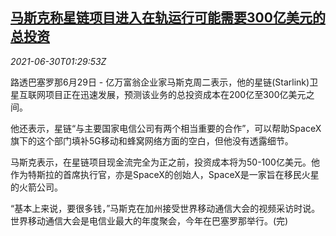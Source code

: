 <!--1625016663000-->
[马斯克称星链项目进入在轨运行可能需要300亿美元的总投资](https://cn.reuters.com/article/musk-starlink-investment-0630-idCNKCS2E604T)
------

<div><i>2021-06-30T01:29:53Z</i></div><p>路透巴塞罗那6月29日 - 亿万富翁企业家马斯克周二表示，他的星链(Starlink)卫星互联网项目正在迅速发展，预测该业务的总投资成本在200亿至300亿美元之间。</p><p>他还表示，星链“与主要国家电信公司有两个相当重要的合作”，可以帮助SpaceX旗下的这个部门填补5G移动和蜂窝网络方面的空白，但他没有透露细节。</p><p>马斯克表示，在星链项目现金流完全为正之前，投资成本将为50-100亿美元。他作为特斯拉的首席执行官，亦是SpaceX的创始人，SpaceX是一家旨在移民火星的火箭公司。</p><p>“基本上来说，要很多钱，”马斯克在加州接受世界移动通信大会的视频采访时说。世界移动通信大会是电信业最大的年度聚会，今年在巴塞罗那举行。(完)</p>
